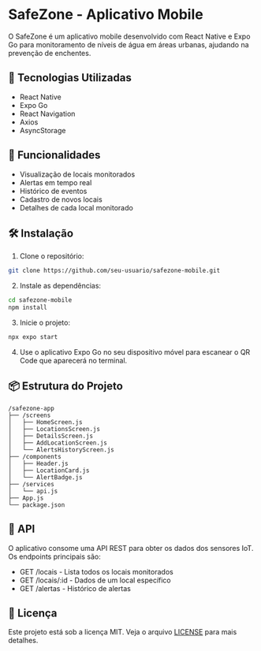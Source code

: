 # SafeZone - Aplicativo Mobile

O SafeZone é um aplicativo mobile desenvolvido com React Native e Expo Go para monitoramento de níveis de água em áreas urbanas, ajudando na prevenção de enchentes.

## 🚀 Tecnologias Utilizadas

- React Native
- Expo Go
- React Navigation
- Axios
- AsyncStorage

## 📱 Funcionalidades

- Visualização de locais monitorados
- Alertas em tempo real
- Histórico de eventos
- Cadastro de novos locais
- Detalhes de cada local monitorado

## 🛠️ Instalação

1. Clone o repositório:
```bash
git clone https://github.com/seu-usuario/safezone-mobile.git
```

2. Instale as dependências:
```bash
cd safezone-mobile
npm install
```

3. Inicie o projeto:
```bash
npx expo start
```

4. Use o aplicativo Expo Go no seu dispositivo móvel para escanear o QR Code que aparecerá no terminal.

## 📦 Estrutura do Projeto

```
/safezone-app
├── /screens
│   ├── HomeScreen.js
│   ├── LocationsScreen.js
│   ├── DetailsScreen.js
│   ├── AddLocationScreen.js
│   └── AlertsHistoryScreen.js
├── /components
│   ├── Header.js
│   ├── LocationCard.js
│   └── AlertBadge.js
├── /services
│   └── api.js
├── App.js
└── package.json
```

## 🔗 API

O aplicativo consome uma API REST para obter os dados dos sensores IoT. Os endpoints principais são:

- GET /locais - Lista todos os locais monitorados
- GET /locais/:id - Dados de um local específico
- GET /alertas - Histórico de alertas

## 📝 Licença

Este projeto está sob a licença MIT. Veja o arquivo [LICENSE](LICENSE) para mais detalhes. 